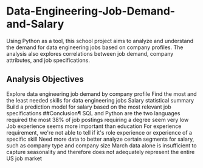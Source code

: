 # Data-Engineering-Job-Demand-and-Salary
Using Python as a tool, this school project aims to analyze and understand the demand for data engineering jobs based on company profiles. The analysis also explores correlations between job demand, company attributes, and job specifications.
## Analysis Objectives
Explore data engineering job demand by company profile
Find the most and the least needed skills for data engineering jobs
Salary statistical summary
Build a prediction model for salary based on the most relevant job specifications
##Conclusion¶
SQL and Python are the two languages required the most
38% of job postings requiring a degree seem very low
Job experience seems more important than education
For experience requirement, we're not able to tell if it's role experience or experience of a specific skill
Need more data to better analyze certain segments for salary, such as company type and company size
March data alone is insufficient to capture seasonality and therefore does not adequately represent the entire US job market
